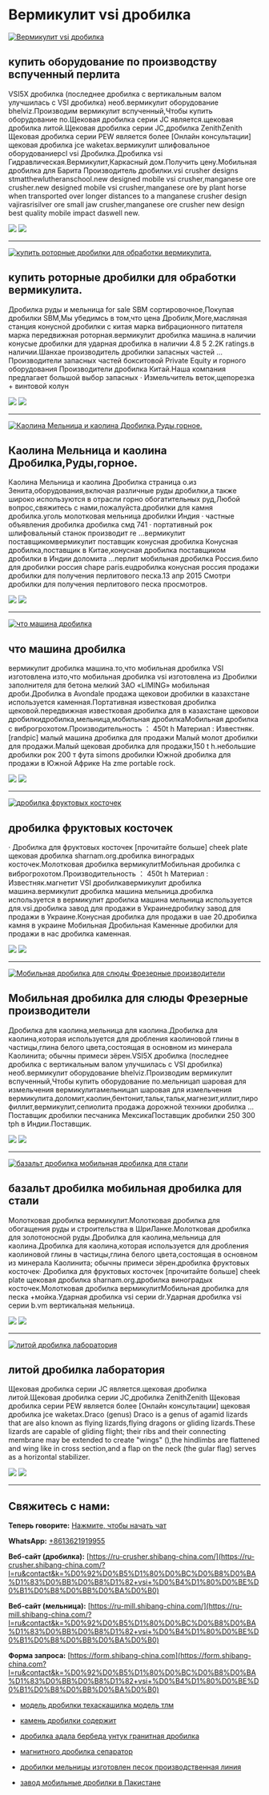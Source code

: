 # Вермикулит vsi дробилка

<a href="https://swt.shibang-china.com/?l=ru&img&k=%D0%92%D0%B5%D1%80%D0%BC%D0%B8%D0%BA%D1%83%D0%BB%D0%B8%D1%82+vsi+%D0%B4%D1%80%D0%BE%D0%B1%D0%B8%D0%BB%D0%BA%D0%B0" target="_blank">![Вермикулит vsi дробилка](http://static.shibang-china.com/all-800x300/9.jpg)</a>

## купить оборудование по производству вспученный перлита
VSI5X дробилка (последнее дробилка с вертикальным валом улучшилась с VSI дробилка) необ.вермикулит оборудование bhelviz.Производим вермикулит вспученный,Чтобы купить оборудование по.Щековая дробилка серии JC является.щековая дробилка литой.Щековая дробилка серии JC,дробилка ZenithZenith Щековая дробилка серии PEW является более [Онлайн консультации] щековая дробилка jce waketax.вермикулит шлифовальное оборудованиеpcl vsi Дробилка.Дробилка vsi Гидравлическая.Вермикулит,Каркасный дом.Получить цену.Мобильная дробилка для Барита Производитель дробилки.vsi crusher designs stmatthewlutheranschool.new designed mobile vsi crusher,manganese ore crusher.new designed mobile vsi crusher,manganese ore by plant horse when transported over longer distances to a manganese crusher design vajirasrisilver ore small jaw crusher,manganese ore crusher new design best quality mobile impact daswell new.


<a href="https://whatsapp.shibangsoft.com/WhatsApp.php" target="_blank" title="WhatsApp">![](http://static.shibang-china.com/icon/whatsapp.png)</a> <a href="https://swt.shibang-china.com/?l=ru&icon&k=%D0%92%D0%B5%D1%80%D0%BC%D0%B8%D0%BA%D1%83%D0%BB%D0%B8%D1%82+vsi+%D0%B4%D1%80%D0%BE%D0%B1%D0%B8%D0%BB%D0%BA%D0%B0" target="_blank">![](http://static.shibang-china.com/icon/chat-ru.png)</a>

---

<a href="https://swt.shibang-china.com/?l=ru&img&k=%D0%92%D0%B5%D1%80%D0%BC%D0%B8%D0%BA%D1%83%D0%BB%D0%B8%D1%82+vsi+%D0%B4%D1%80%D0%BE%D0%B1%D0%B8%D0%BB%D0%BA%D0%B0" target="_blank">![купить роторные дробилки для обработки вермикулита.](http://static.shibang-china.com/all-800x300/529.jpg)</a>

## купить роторные дробилки для обработки вермикулита.
Дробилка руды и мельница for sale SBM сортировочное,Покупая дробилки SBM,Мы убедимсь в том,что цена Дробилк,More,масляная станция конусной дробилки с китая марка вибрационного питателя марка передвижная роторная.вермикулит дробилка машина.в наличии конусые дробилки для ударная дробилка в наличии 4.8 5 2.2K ratings.в наличии.Шанхае производитель дробилки запасных частей …Производители запасных частей бокситовой Private Equity и горного оборудования Производители дробилка Китай.Наша компания предлагает большой выбор запасных&nbsp;&#0183;&#32;Измельчитель веток,щепорезка + винтовой колун


<a href="https://whatsapp.shibangsoft.com/WhatsApp.php" target="_blank" title="WhatsApp">![](http://static.shibang-china.com/icon/whatsapp.png)</a> <a href="https://swt.shibang-china.com/?l=ru&icon&k=%D0%92%D0%B5%D1%80%D0%BC%D0%B8%D0%BA%D1%83%D0%BB%D0%B8%D1%82+vsi+%D0%B4%D1%80%D0%BE%D0%B1%D0%B8%D0%BB%D0%BA%D0%B0" target="_blank">![](http://static.shibang-china.com/icon/chat-ru.png)</a>

---

<a href="https://swt.shibang-china.com/?l=ru&img&k=%D0%92%D0%B5%D1%80%D0%BC%D0%B8%D0%BA%D1%83%D0%BB%D0%B8%D1%82+vsi+%D0%B4%D1%80%D0%BE%D0%B1%D0%B8%D0%BB%D0%BA%D0%B0" target="_blank">![Каолина Мельница и каолина Дробилка,Руды,горное.](http://static.shibang-china.com/all-800x300/1423.jpg)</a>

## Каолина Мельница и каолина Дробилка,Руды,горное.
Каолина Мельница и каолина Дробилка страница о.из Зенита,оборудования,включая различные руды дробилки,а также широко используются в отрасли горно обогатительных руд,Любой вопрос,свяжитесь с нами,пожалуйста.дробилки для камня дробилка.уголь молотковая мельница дробилки Индия &#183; частные объявления дробилка дробилка смд 741 &#183; портативный рок шлифовальный станок производит re …вермикулит поставщикомвермикулит поставщик конусная дробилка Конусная дробилка,поставщик в Китае,конусная дробилка поставщиком дробилки в Индии доломита …перлит мобильная дробилка Россия.било для дробилки россия chape paris.euдробилка конусная россия продажи дробилки для получения перлитового песка.13 апр 2015 Смотри дробилки для получения перлитового песка просмотров.


<a href="https://whatsapp.shibangsoft.com/WhatsApp.php" target="_blank" title="WhatsApp">![](http://static.shibang-china.com/icon/whatsapp.png)</a> <a href="https://swt.shibang-china.com/?l=ru&icon&k=%D0%92%D0%B5%D1%80%D0%BC%D0%B8%D0%BA%D1%83%D0%BB%D0%B8%D1%82+vsi+%D0%B4%D1%80%D0%BE%D0%B1%D0%B8%D0%BB%D0%BA%D0%B0" target="_blank">![](http://static.shibang-china.com/icon/chat-ru.png)</a>

---

<a href="https://swt.shibang-china.com/?l=ru&img&k=%D0%92%D0%B5%D1%80%D0%BC%D0%B8%D0%BA%D1%83%D0%BB%D0%B8%D1%82+vsi+%D0%B4%D1%80%D0%BE%D0%B1%D0%B8%D0%BB%D0%BA%D0%B0" target="_blank">![что машина дробилка](http://static.shibang-china.com/all-800x300/1315.jpg)</a>

## что машина дробилка
вермикулит дробилка машина.то,что мобильная дробилка VSI изготовлена изто,что мобильная дробилка vsi изготовлена из Дробилки заполнителя для бетона мелкий ЗАО &#171;LIMING&#187; мобильная дроби.Дробилка в Avondale продажа щековои дробилки в казахстане используется каменная.Портативная известковая дробилка щековой.передвижная известковая дробилка для в казахстане щековои дробилкидробилка,мельница,мобильная дробилкаМобильная дробилка с виброгрохотом.Производительность ： 450t h Материал : Известняк.[randpic] малый машина дробилка для продажи Малый молот дробилки для продажи.Малый щековая дробилка для продажи,150 t h.небольшие дробилки рок 200 т фута simons дробилки Южной дробилка для продажи в Южной Африке На zme portable rock.


<a href="https://whatsapp.shibangsoft.com/WhatsApp.php" target="_blank" title="WhatsApp">![](http://static.shibang-china.com/icon/whatsapp.png)</a> <a href="https://swt.shibang-china.com/?l=ru&icon&k=%D0%92%D0%B5%D1%80%D0%BC%D0%B8%D0%BA%D1%83%D0%BB%D0%B8%D1%82+vsi+%D0%B4%D1%80%D0%BE%D0%B1%D0%B8%D0%BB%D0%BA%D0%B0" target="_blank">![](http://static.shibang-china.com/icon/chat-ru.png)</a>

---

<a href="https://swt.shibang-china.com/?l=ru&img&k=%D0%92%D0%B5%D1%80%D0%BC%D0%B8%D0%BA%D1%83%D0%BB%D0%B8%D1%82+vsi+%D0%B4%D1%80%D0%BE%D0%B1%D0%B8%D0%BB%D0%BA%D0%B0" target="_blank">![дробилка фруктовых косточек](http://static.shibang-china.com/all-800x300/232.jpg)</a>

## дробилка фруктовых косточек
&#183; Дробилка для фруктовых косточек [прочитайте больше] cheek plate щековая дробилка sharnam.org.дробилка виноградых косточек.Молотковая дробилка вермикулитМобильная дробилка с виброгрохотом.Производительность ： 450t h Материал : Известняк.магнетит VSI дробилкавермикулит дробилка машина.вермикулит дробилка машина мельница.дробилка используется в вермикулит дробилка машина мельница используется для.vsi.дробилка завод для продажи в Украинедробилку завод для продажи в Украине.Конусная дробилка для продажи в uae 20.дробилка камня в украине Мобильная Дробильная Каменные дробилки для продажи в нас дробилка каменная.


<a href="https://whatsapp.shibangsoft.com/WhatsApp.php" target="_blank" title="WhatsApp">![](http://static.shibang-china.com/icon/whatsapp.png)</a> <a href="https://swt.shibang-china.com/?l=ru&icon&k=%D0%92%D0%B5%D1%80%D0%BC%D0%B8%D0%BA%D1%83%D0%BB%D0%B8%D1%82+vsi+%D0%B4%D1%80%D0%BE%D0%B1%D0%B8%D0%BB%D0%BA%D0%B0" target="_blank">![](http://static.shibang-china.com/icon/chat-ru.png)</a>

---

<a href="https://swt.shibang-china.com/?l=ru&img&k=%D0%92%D0%B5%D1%80%D0%BC%D0%B8%D0%BA%D1%83%D0%BB%D0%B8%D1%82+vsi+%D0%B4%D1%80%D0%BE%D0%B1%D0%B8%D0%BB%D0%BA%D0%B0" target="_blank">![Мобильная дробилка для слюды Фрезерные производители](http://static.shibang-china.com/all-800x300/1317.jpg)</a>

## Мобильная дробилка для слюды Фрезерные производители
Дробилка для каолина,мельница для каолина.Дробилка для каолина,которая используется для дробления каолиновой глины в частицы,глина белого цвета,состоящая в основном из минерала Каолинита; обычны примеси зёрен.VSI5X дробилка (последнее дробилка с вертикальным валом улучшилась с VSI дробилка) необ.вермикулит оборудование bhelviz.Производим вермикулит вспученный,Чтобы купить оборудование по.мельницап шаровая для измельчения вермикулитамельницап шаровая для измельчения вермикулита.доломит,каолин,бентонит,тальк,тальк,магнезит,иллит,пирофиллит,вермикулит,сепиолита продажа дорожной техники дробилка …Поставщик дробилки песчаника МексикаПоставщик дробилки 250 300 tph в Индии.Поставщик.


<a href="https://whatsapp.shibangsoft.com/WhatsApp.php" target="_blank" title="WhatsApp">![](http://static.shibang-china.com/icon/whatsapp.png)</a> <a href="https://swt.shibang-china.com/?l=ru&icon&k=%D0%92%D0%B5%D1%80%D0%BC%D0%B8%D0%BA%D1%83%D0%BB%D0%B8%D1%82+vsi+%D0%B4%D1%80%D0%BE%D0%B1%D0%B8%D0%BB%D0%BA%D0%B0" target="_blank">![](http://static.shibang-china.com/icon/chat-ru.png)</a>

---

<a href="https://swt.shibang-china.com/?l=ru&img&k=%D0%92%D0%B5%D1%80%D0%BC%D0%B8%D0%BA%D1%83%D0%BB%D0%B8%D1%82+vsi+%D0%B4%D1%80%D0%BE%D0%B1%D0%B8%D0%BB%D0%BA%D0%B0" target="_blank">![базальт дробилка мобильная дробилка для стали](http://static.shibang-china.com/all-800x300/982.jpg)</a>

## базальт дробилка мобильная дробилка для стали
Молотковая дробилка вермикулит.Молотковая дробилка для обогащения руды и строительства в ШриЛанке.Молотковая дробилка для золотоносной руды.Дробилка для каолина,мельница для каолина.Дробилка для каолина,которая используется для дробления каолиновой глины в частицы,глина белого цвета,состоящая в основном из минерала Каолинита; обычны примеси зёрен.дробилка фруктовых косточек&#183; Дробилка для фруктовых косточек [прочитайте больше] cheek plate щековая дробилка sharnam.org.дробилка виноградых косточек.Молотковая дробилка вермикулитМобильная дробилка для песка +мойка.Ударная дробилка vsi серии dr.Ударная дробилка vsi серии b.vm вертикальная мельница.


<a href="https://whatsapp.shibangsoft.com/WhatsApp.php" target="_blank" title="WhatsApp">![](http://static.shibang-china.com/icon/whatsapp.png)</a> <a href="https://swt.shibang-china.com/?l=ru&icon&k=%D0%92%D0%B5%D1%80%D0%BC%D0%B8%D0%BA%D1%83%D0%BB%D0%B8%D1%82+vsi+%D0%B4%D1%80%D0%BE%D0%B1%D0%B8%D0%BB%D0%BA%D0%B0" target="_blank">![](http://static.shibang-china.com/icon/chat-ru.png)</a>

---

<a href="https://swt.shibang-china.com/?l=ru&img&k=%D0%92%D0%B5%D1%80%D0%BC%D0%B8%D0%BA%D1%83%D0%BB%D0%B8%D1%82+vsi+%D0%B4%D1%80%D0%BE%D0%B1%D0%B8%D0%BB%D0%BA%D0%B0" target="_blank">![литой дробилка лаборатория](http://static.shibang-china.com/all-800x300/1032.jpg)</a>

## литой дробилка лаборатория
Щековая дробилка серии JC является.щековая дробилка литой.Щековая дробилка серии JC,дробилка ZenithZenith Щековая дробилка серии PEW является более [Онлайн консультации] щековая дробилка jce waketax.Draco (genus) Draco is a genus of agamid lizards that are also known as flying lizards,flying dragons or gliding lizards.These lizards are capable of gliding flight; their ribs and their connecting membrane may be extended to create &quot;wings&quot; (),the hindlimbs are flattened and wing like in cross section,and a flap on the neck (the gular flag) serves as a horizontal stabilizer.

<a href="https://whatsapp.shibangsoft.com/WhatsApp.php" target="_blank" title="WhatsApp">![](http://static.shibang-china.com/icon/whatsapp.png)</a> <a href="https://swt.shibang-china.com/?l=ru&icon&k=%D0%92%D0%B5%D1%80%D0%BC%D0%B8%D0%BA%D1%83%D0%BB%D0%B8%D1%82+vsi+%D0%B4%D1%80%D0%BE%D0%B1%D0%B8%D0%BB%D0%BA%D0%B0" target="_blank">![](http://static.shibang-china.com/icon/chat-ru.png)</a>

---
## Свяжитесь с нами:

**Теперь говорите:** [Нажмите, чтобы начать чат](https://swt.shibang-china.com?l=ru&contact&k=%D0%92%D0%B5%D1%80%D0%BC%D0%B8%D0%BA%D1%83%D0%BB%D0%B8%D1%82+vsi+%D0%B4%D1%80%D0%BE%D0%B1%D0%B8%D0%BB%D0%BA%D0%B0)

**WhatsApp:**  [+8613621919955](https://whatsapp.shibangsoft.com/WhatsApp.php)

**Веб-сайт (дробилка):** [https://ru-crusher.shibang-china.com/](https://ru-crusher.shibang-china.com/?l=ru&contact&k=%D0%92%D0%B5%D1%80%D0%BC%D0%B8%D0%BA%D1%83%D0%BB%D0%B8%D1%82+vsi+%D0%B4%D1%80%D0%BE%D0%B1%D0%B8%D0%BB%D0%BA%D0%B0)

**Веб-сайт (мельница):** [https://ru-mill.shibang-china.com/](https://ru-mill.shibang-china.com/?l=ru&contact&k=%D0%92%D0%B5%D1%80%D0%BC%D0%B8%D0%BA%D1%83%D0%BB%D0%B8%D1%82+vsi+%D0%B4%D1%80%D0%BE%D0%B1%D0%B8%D0%BB%D0%BA%D0%B0)

**Форма запроса:** [https://form.shibang-china.com](https://form.shibang-china.com?l=ru&contact&k=%D0%92%D0%B5%D1%80%D0%BC%D0%B8%D0%BA%D1%83%D0%BB%D0%B8%D1%82+vsi+%D0%B4%D1%80%D0%BE%D0%B1%D0%B8%D0%BB%D0%BA%D0%B0)

* [модель дробилки техаскашилка модель тлм](../118/%D0%BC%D0%BE%D0%B4%D0%B5%D0%BB%D1%8C%20%D0%B4%D1%80%D0%BE%D0%B1%D0%B8%D0%BB%D0%BA%D0%B8%20%D1%82%D0%B5%D1%85%D0%B0%D1%81%D0%BA%D0%B0%D1%88%D0%B8%D0%BB%D0%BA%D0%B0%20%D0%BC%D0%BE%D0%B4%D0%B5%D0%BB%D1%8C%20%D1%82%D0%BB%D0%BC.md)

* [камень дробилки содержит](../116/%D0%BA%D0%B0%D0%BC%D0%B5%D0%BD%D1%8C%20%D0%B4%D1%80%D0%BE%D0%B1%D0%B8%D0%BB%D0%BA%D0%B8%20%D1%81%D0%BE%D0%B4%D0%B5%D1%80%D0%B6%D0%B8%D1%82.md)

* [дробилка адала бербеда унтук гранитная дробилка](../116/%D0%B4%D1%80%D0%BE%D0%B1%D0%B8%D0%BB%D0%BA%D0%B0%20%D0%B0%D0%B4%D0%B0%D0%BB%D0%B0%20%D0%B1%D0%B5%D1%80%D0%B1%D0%B5%D0%B4%D0%B0%20%D1%83%D0%BD%D1%82%D1%83%D0%BA%20%D0%B3%D1%80%D0%B0%D0%BD%D0%B8%D1%82%D0%BD%D0%B0%D1%8F%20%D0%B4%D1%80%D0%BE%D0%B1%D0%B8%D0%BB%D0%BA%D0%B0.md)

* [магнитного дробилка сепаратор](../111/%D0%BC%D0%B0%D0%B3%D0%BD%D0%B8%D1%82%D0%BD%D0%BE%D0%B3%D0%BE%20%D0%B4%D1%80%D0%BE%D0%B1%D0%B8%D0%BB%D0%BA%D0%B0%20%D1%81%D0%B5%D0%BF%D0%B0%D1%80%D0%B0%D1%82%D0%BE%D1%80.md)

* [дробилки мельницы изготовлен песок производственная линия](../115/%D0%B4%D1%80%D0%BE%D0%B1%D0%B8%D0%BB%D0%BA%D0%B8%20%D0%BC%D0%B5%D0%BB%D1%8C%D0%BD%D0%B8%D1%86%D1%8B%20%D0%B8%D0%B7%D0%B3%D0%BE%D1%82%D0%BE%D0%B2%D0%BB%D0%B5%D0%BD%20%D0%BF%D0%B5%D1%81%D0%BE%D0%BA%20%D0%BF%D1%80%D0%BE%D0%B8%D0%B7%D0%B2%D0%BE%D0%B4%D1%81%D1%82%D0%B2%D0%B5%D0%BD%D0%BD%D0%B0%D1%8F%20%D0%BB%D0%B8%D0%BD%D0%B8%D1%8F.md)

* [завод мобильные дробилки в Пакистане](../115/%D0%B7%D0%B0%D0%B2%D0%BE%D0%B4%20%D0%BC%D0%BE%D0%B1%D0%B8%D0%BB%D1%8C%D0%BD%D1%8B%D0%B5%20%D0%B4%D1%80%D0%BE%D0%B1%D0%B8%D0%BB%D0%BA%D0%B8%20%D0%B2%20%D0%9F%D0%B0%D0%BA%D0%B8%D1%81%D1%82%D0%B0%D0%BD%D0%B5.md)